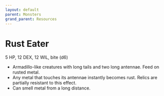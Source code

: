 ```yaml
---
layout: default
parent: Monsters
grand_parent: Resources
---
```


# Rust Eater

5 HP, 12 DEX, 12 WIL, bite (d6)

- Armadillo-like creatures with long tails and two long antennae. Feed on rusted metal.
- Any metal that touches its antennae instantly becomes rust. Relics are partially resistant to this effect.
- Can smell metal from a long distance.
